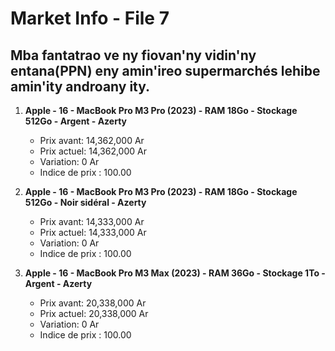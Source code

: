 # Market Info - File 7

## Mba fantatrao ve ny fiovan'ny vidin'ny entana(PPN) eny amin'ireo supermarchés lehibe amin'ity androany ity.

1. **Apple - 16 - MacBook Pro M3 Pro (2023) - RAM 18Go - Stockage 512Go - Argent - Azerty**
   - Prix avant: 14,362,000 Ar
   - Prix actuel: 14,362,000 Ar
   - Variation: 0 Ar
   - Indice de prix : 100.00

2. **Apple - 16 - MacBook Pro M3 Pro (2023) - RAM 18Go - Stockage 512Go - Noir sidéral - Azerty**
   - Prix avant: 14,333,000 Ar
   - Prix actuel: 14,333,000 Ar
   - Variation: 0 Ar
   - Indice de prix : 100.00

3. **Apple - 16 - MacBook Pro M3 Max (2023) - RAM 36Go - Stockage 1To - Argent - Azerty**
   - Prix avant: 20,338,000 Ar
   - Prix actuel: 20,338,000 Ar
   - Variation: 0 Ar
   - Indice de prix : 100.00

